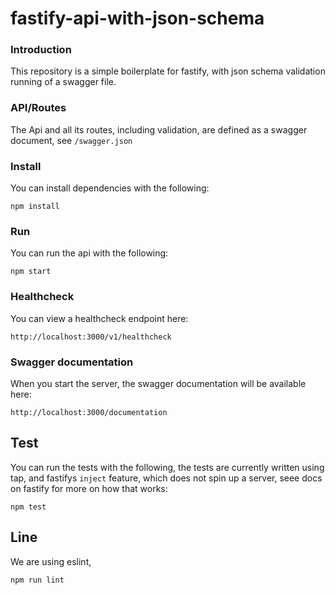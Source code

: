 # fastify-api-with-json-schema

### Introduction
This repository is a simple boilerplate for fastify, with json schema validation running of a swagger file.

### API/Routes

The Api and all its routes,  including validation, are defined as a swagger document, see `/swagger.json`

### Install

You can install dependencies with the following:

`npm install`

### Run

You can run the api with the following:

`npm start`

### Healthcheck

You can view a healthcheck endpoint here:

`http://localhost:3000/v1/healthcheck`


### Swagger documentation

When you start the server, the swagger documentation will be available here:

`http://localhost:3000/documentation`


## Test

You can run the tests with the following, the tests are currently written using tap, and fastifys `inject` feature, which does not spin up a server, seee docs on fastify for more on how that works:

`npm test`

## Line

We are using eslint, 

`npm run lint`
